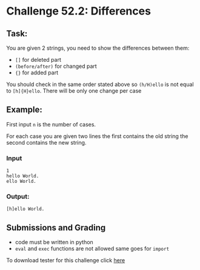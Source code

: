 # Challenge 52.2: Differences

## Task:

You are given 2 strings, you need to show the differences between them:
- `[]` for deleted part
- `(before/after)` for changed part 
- `{}` for added part

You should check in the same order stated above so `(h/H)ello` is not equal to `[h]{H}ello`. There will be only one change per case

## Example:

First input `n` is the number of cases.

For each case you are given two lines the first contains the old string the second contains the new string.

### Input
```
1
hello World.
ello World.
```

### Output: 
```
[h]ello World.
```

## Submissions and Grading 

- code must be written in python
- `eval` and `exec` functions are not allowed same goes for `import`

To download tester for this challenge click [here](https://downgit.github.io/#/home?url=https://github.com/Pomroka/TWT_Challenges_Tester/tree/main/Challenge_52_2)
